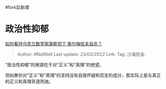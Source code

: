 #fork后新增 

# 政治性抑郁
[如何看待乌克兰数学家康斯坦丁·奥尔梅佐夫自杀？](https://www.zhihu.com/question/523414009/answer/2404004315)

> Author: #NellNell
> Last update: *23/03/2022*
> Link:
> Tag:
> 沙海拾金:

“政治性抑郁”的根源在于对“正义”和“真理”的绝望。

但如果你对“正义”和“真理”的坚持没有自我怀疑和否定的成分，那实际上是与真正的正义和真理背道而驰。
